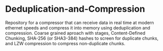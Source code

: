 # Deduplication-and-Compression
Repository for a compressor that can receive data in real time at modern ethernet speeds and compress it into memory using deduplication and compression. Coarse grained aproach with stages, Content-Defined Chunking, SHA-256 (or SHA3-384) hashes to screen for duplicate chunks, and LZW compression to compress non-duplicate chunks. 
